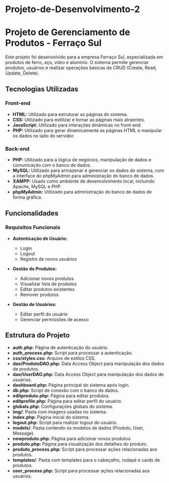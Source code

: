 # Projeto-de-Desenvolvimento-2

# Projeto de Gerenciamento de Produtos - Ferraço Sul

Este projeto foi desenvolvido para a empresa Ferraço Sul, especializada em produtos de ferro, aço, vidro e alumínio. O sistema permite gerenciar produtos, usuários e realizar operações básicas de CRUD (Create, Read, Update, Delete).

## Tecnologias Utilizadas

### Front-end
- **HTML:** Utilizado para estruturar as páginas do sistema.
- **CSS:** Utilizado para estilizar e tornar as páginas mais atraentes.
- **JavaScript:** Utilizado para interações dinâmicas no front-end.
- **PHP:** Utilizado para gerar dinamicamente as páginas HTML e manipular os dados no lado do servidor.

### Back-end
- **PHP:** Utilizado para a lógica de negócios, manipulação de dados e comunicação com o banco de dados.
- **MySQL:** Utilizado para armazenar e gerenciar os dados do sistema, com a interface do phpMyAdmin para administração do banco de dados.
- **XAMPP:** Usado como ambiente de desenvolvimento local, incluindo Apache, MySQL e PHP.
- **phpMyAdmin:** Utilizado para administração do banco de dados de forma gráfica.

## Funcionalidades

### Requisitos Funcionais

- **Autenticação de Usuário:**
  - Login
  - Logout
  - Registro de novos usuários

- **Gestão de Produtos:**
  - Adicionar novos produtos
  - Visualizar lista de produtos
  - Editar produtos existentes
  - Remover produtos

- **Gestão de Usuários:**
  - Editar perfil do usuário
  - Gerenciar permissões de acesso

## Estrutura do Projeto

- **auth.php:** Página de autenticação do usuário.
- **auth_process.php:** Script para processar a autenticação.
- **css/styles.css:** Arquivo de estilos CSS.
- **dao/ProdutoDAO.php:** Data Access Object para manipulação dos dados de produtos.
- **dao/UserDAO.php:** Data Access Object para manipulação dos dados de usuários.
- **dashboard.php:** Página principal do sistema após login.
- **db.php:** Script de conexão com o banco de dados.
- **editproduto.php:** Página para editar produtos.
- **editprofile.php:** Página para editar perfil do usuário.
- **globals.php:** Configurações globais do sistema.
- **img/**: Pasta com imagens usadas no sistema.
- **index.php:** Página inicial do sistema.
- **logout.php:** Script para realizar logout do usuário.
- **models/**: Pasta contendo os modelos de dados (Produto, User, Message).
- **newproduto.php:** Página para adicionar novos produtos.
- **produto.php:** Página para visualização dos detalhes do produto.
- **produto_process.php:** Script para processar ações relacionadas aos produtos.
- **templates/**: Pasta com templates para o cabeçalho, rodapé e cards de produtos.
- **user_process.php:** Script para processar ações relacionadas aos usuários.
